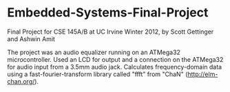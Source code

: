 Embedded-Systems-Final-Project
==============================

Final Project for CSE 145A/B at UC Irvine Winter 2012, by Scott Gettinger and Ashwin Amit

The project was an audio equalizer running on an ATMega32 microcontroller.
Used an LCD for output and a connection on the ATMega32 for audio input from a 3.5mm audio jack.
Calculates frequency-domain data using a fast-fourier-transform library called "ffft" from "ChaN" (http://elm-chan.org/).
